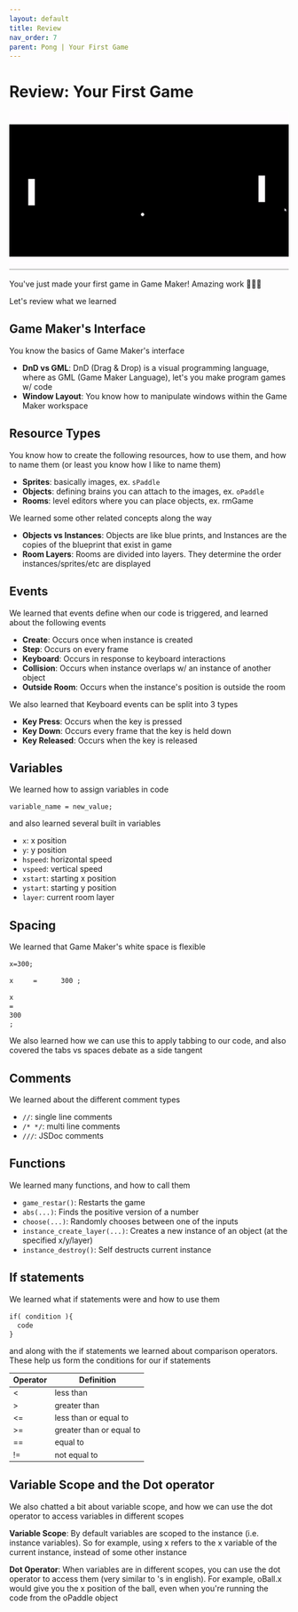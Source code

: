 ```yaml
---
layout: default
title: Review
nav_order: 7
parent: Pong | Your First Game
---
```


# Review: Your First Game

<img src="../../assets/images/ball_collide.gif"/>

You've just made your first game in Game Maker! Amazing work 🎉🎈🎊

Let's review what we learned

## Game Maker's Interface

You know the basics of Game Maker's interface

* **DnD vs GML**: DnD (Drag & Drop) is a visual programming language, where as GML (Game Maker Language), let's you make program games w/ code
* **Window Layout**: You know how to manipulate windows within the Game Maker workspace

## Resource Types

You know how to create the following resources, how to use them, and how to name them (or least you know how I like to name them)

* **Sprites**: basically images, ex. `sPaddle`
* **Objects**: defining brains you can attach to the images, ex. `oPaddle`
* **Rooms**: level editors where you can place objects, ex. rmGame

We learned some other related concepts along the way

* **Objects vs Instances**: Objects are like blue prints, and Instances are the copies of the blueprint that exist in game
* **Room Layers**: Rooms are divided into layers. They determine the order instances/sprites/etc are displayed

## Events

We learned that events define when our code is triggered, and learned about the following events

 * **Create**: Occurs once when instance is created
 * **Step**: Occurs on every frame
 * **Keyboard**: Occurs in response to keyboard interactions
 * **Collision**: Occurs when instance overlaps w/ an instance of another object
 * **Outside Room**: Occurs when the instance's position is outside the room

We also learned that Keyboard events can be split into 3 types

 * **Key Press**: Occurs when the key is pressed
 * **Key Down**: Occurs every frame that the key is held down
 * **Key Released**: Occurs when the key is released

## Variables

We learned how to assign variables in code

```
variable_name = new_value;
```

and also learned several built in variables

* `x`: x position
* `y`: y position
* `hspeed`: horizontal speed
* `vspeed`: vertical speed
* `xstart`: starting x position
* `ystart`: starting y position
* `layer`: current room layer

## Spacing

We learned that Game Maker's white space is flexible

```
x=300;
```

```
x     =      300 ;
```

```
x     
=      
300
;
```

We also learned how we can use this to apply tabbing to our code, and also covered the tabs vs spaces debate as a side tangent

## Comments

We learned about the different comment types

* `//`: single line comments
* `/* */`: multi line comments
* `///`: JSDoc comments

## Functions

We learned many functions, and how to call them

* ``game_restar()``: Restarts the game
* ``abs(...)``: Finds the positive version of a number
* ``choose(...)``: Randomly chooses between one of the inputs
* ``instance_create_layer(...)``: Creates a new instance of an object (at the specified x/y/layer)
* ``instance_destroy()``: Self destructs current instance

## If statements

We learned what if statements were and how to use them

```
if( condition ){
  code
}
```

and along with the if statements we learned about comparison operators. These help us form the conditions for our if statements

| Operator | Definition |
|--|--|
|< |less than|
|> |greater than|
|<=|less than or equal to|
|>=|greater than or equal to|
|==|equal to|
|!=|not equal to|

## Variable Scope and the Dot operator

We also chatted a bit about variable scope, and how we can use the dot operator to access variables in different scopes

**Variable Scope**: By default variables are scoped to the instance (i.e. instance variables). So for example, using x refers to the x variable of the current instance, instead of some other instance

**Dot Operator**: When variables are in different scopes, you can use the dot operator to access them (very similar to 's in english). For example, oBall.x would give you the x position of the ball, even when you're running the code from the oPaddle object
